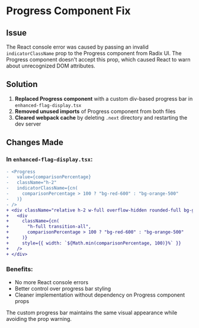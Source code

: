 # Progress Component Fix

## Issue
The React console error was caused by passing an invalid `indicatorClassName` prop to the Progress component from Radix UI. The Progress component doesn't accept this prop, which caused React to warn about unrecognized DOM attributes.

## Solution
1. **Replaced Progress component** with a custom div-based progress bar in `enhanced-flag-display.tsx`
2. **Removed unused imports** of Progress component from both files
3. **Cleared webpack cache** by deleting `.next` directory and restarting the dev server

## Changes Made

### In `enhanced-flag-display.tsx`:
```diff
- <Progress 
-   value={comparisonPercentage} 
-   className="h-2"
-   indicatorClassName={cn(
-     comparisonPercentage > 100 ? "bg-red-600" : "bg-orange-500"
-   )}
- />
+ <div className="relative h-2 w-full overflow-hidden rounded-full bg-gray-200">
+   <div
+     className={cn(
+       "h-full transition-all",
+       comparisonPercentage > 100 ? "bg-red-600" : "bg-orange-500"
+     )}
+     style={{ width: `${Math.min(comparisonPercentage, 100)}%` }}
+   />
+ </div>
```

### Benefits:
- No more React console errors
- Better control over progress bar styling
- Cleaner implementation without dependency on Progress component props

The custom progress bar maintains the same visual appearance while avoiding the prop warning.
